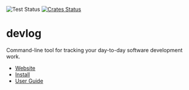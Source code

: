 ![Test Status](https://github.com/wedaly/devlog/actions/workflows/test.yml/badge.svg)
[![Crates Status](https://img.shields.io/crates/v/devlog.svg)](https://crates.io/crates/devlog)

# devlog
Command-line tool for tracking your day-to-day software development work.

* [Website](https://devlog-cli.org)
* [Install](https://devlog-cli.org/install.html)
* [User Guide](https://devlog-cli.org/guide.html)
